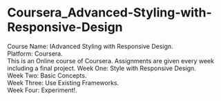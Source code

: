 # Coursera_Advanced-Styling-with-Responsive-Design
Course Name: IAdvanced Styling with Responsive Design.                                              
Platform: Coursera.                                                                                   
This is an Online course of Coursera. Assignments are given every week including a final project.
Week One: Style with Responsive Design.                                           
Week Two: Basic Concepts.                                                            
Week Three: Use Existing Frameworks.                                              
Week Four: Experiment!.                                                     
